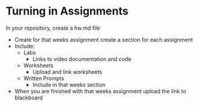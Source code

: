# Turning in Assignments

In your repository, create a hw.md file

* Create for that weeks assignment create a section for each assignment
* Include:
  * Labs
    * Links to video documentation and code
  * Worksheets
    * Upload and link worksheets
  * Written Prompts
    * Include in that weeks section
* When you are finished with that weeks assignment upload the link to blackboard

<!-- ## Assignment 1

* Create a Repository
 * Name it: physicalcomputing
* Create a hw folder
* Create a fantasymachine.md or if you have a named machine.md file
 * Create a crazy machine, this machine can be useful or be self servient. The most important is to think about how a user is going to operate your machine. Think of knobs, switches, levers, etc
  * Example: [Deatomizer](https://github.com/zevenrodriguez/CIM542-642/blob/master/files/deatomizer.jpg)
* Purchase Arduino Kit @ UM Bookstore or [Adafruit](https://www.adafruit.com/products/1078)

## Week 3. Homework

* Do the Chapter 2: Space Ship Interface, In the Arduino Projects book. [Video Link](https://www.youtube.com/watch?v=xTXjsC78RSQ&index=2&list=PLT6rF_I5kknPf2qlVFlvH47qHvqvzkknd)
 * Create a week3 folder include your code as well as a readme.md linking an image and video of your project, as well as a brief description on what you did in the assignment.
  * Upload a video to youtube or vimeo and linking it to your week2 readme.md


## Week 4. Homework

* Sensor walk
 * Take 2 minutes and list all the electronics in your surroundings
  * Then list all the sensors in those electronics
  * Create a sensorwalk.md and place it in your hw folder
* Make and Document the Love-O-Meter and Color Mixing Lamp


## Week 5. Homework

* Make and Document: Light Theremin and Digital Hourglass


## Week 6. Homework

* Create a midterm folder, create a readme.md and include 2 potential ideas for your midterm.
 * Include pictures, videos, and drawings
   * If based on something already made document how yours will be different

### Stupid Pet Tricks

[Robbie Tilton Robot](https://vimeo.com/30102085)

[Sensitive Mouse](https://www.youtube.com/watch?v=71_CgcsPNsw)

[Sam and Anna’s Lousy Fortune Teller](http://cc.droolcup.com/?p=237)

[Cross Jab](http://www.michelleboisson.com/nyuitp/tag/stupid-pet-trick/)

[The Magic Crystal Mood Ball](http://itp.nyu.edu/~bms415/blog/2011/10/stupid-pet-trick/)


### Week 11. Homework - Due April 2nd

* Finish midterm documentation and case
* Sign up for OnShape
* Complete OnShape Tutorials
  * [Fundamentals 2: Sketching](https://learn.onshape.com/courses/fundamentals-sketching)
* Using your midterm case design use Onshape to create a 3D model. Measure your parts using a ruler or caliper.
  * Create a 3dmodelAssignment.md file and document/screenshot your model. Write a brief blurb about your design and include any modifications or changes made from the original
* Create a final folder.
  * Create an ideas.md files
  * Come up with 3 ideas/topics for a potential final project
    * For each idea or topic, find a project or projects that influenced and include it in your ideas file -->
